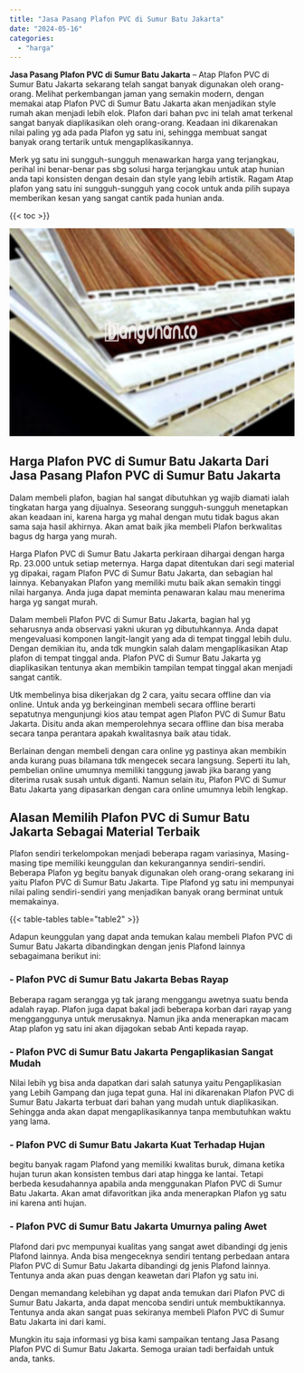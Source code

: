 ```yaml
---
title: "Jasa Pasang Plafon PVC di Sumur Batu Jakarta"
date: "2024-05-16"
categories: 
  - "harga"
---
```


**Jasa Pasang Plafon PVC di Sumur Batu Jakarta** – Atap Plafon PVC di Sumur Batu Jakarta sekarang telah sangat banyak digunakan oleh orang-orang. Melihat perkembangan jaman yang semakin modern, dengan memakai atap Plafon PVC di Sumur Batu Jakarta akan menjadikan style rumah akan menjadi lebih elok. Plafon dari bahan pvc ini telah amat terkenal sangat banyak diaplikasikan oleh orang-orang. Keadaan ini dikarenakan nilai paling yg ada pada Plafon yg satu ini, sehingga membuat sangat banyak orang tertarik untuk mengaplikasikannya.

Merk yg satu ini sungguh-sungguh menawarkan harga yang terjangkau, perihal ini benar-benar pas sbg solusi harga terjangkau untuk atap hunian anda tapi konsisten dengan desain dan style yang lebih artistik. Ragam Atap plafon yang satu ini sungguh-sungguh yang cocok untuk anda pilih supaya memberikan kesan yang sangat cantik pada hunian anda.

{{< toc >}}

![Jasa Pasang Plafon PVC di Sumur Batu Jakarta](/images/flafond-pvc-murah12.png)

## Harga Plafon PVC di Sumur Batu Jakarta Dari Jasa Pasang Plafon PVC di Sumur Batu Jakarta

Dalam membeli plafon, bagian hal sangat dibutuhkan yg wajib diamati ialah tingkatan harga yang dijualnya. Seseorang sungguh-sungguh menetapkan akan keadaan ini, karena harga yg mahal dengan mutu tidak bagus akan sama saja hasil akhirnya. Akan amat baik jika membeli Plafon berkwalitas bagus dg harga yang murah.

Harga Plafon PVC di Sumur Batu Jakarta perkiraan dihargai dengan harga Rp. 23.000 untuk setiap meternya. Harga dapat ditentukan dari segi material yg dipakai, ragam Plafon PVC di Sumur Batu Jakarta, dan sebagian hal lainnya. Kebanyakan Plafon yang memiliki mutu baik akan semakin tinggi nilai harganya. Anda juga dapat meminta penawaran kalau mau menerima harga yg sangat murah.

Dalam membeli Plafon PVC di Sumur Batu Jakarta, bagian hal yg seharusnya anda observasi yakni ukuran yg dibutuhkannya. Anda dapat mengevaluasi komponen langit-langit yang ada di tempat tinggal lebih dulu. Dengan demikian itu, anda tdk mungkin salah dalam mengaplikasikan Atap plafon di tempat tinggal anda. Plafon PVC di Sumur Batu Jakarta yg diaplikasikan tentunya akan membikin tampilan tempat tinggal akan menjadi sangat cantik.

Utk membelinya bisa dikerjakan dg 2 cara, yaitu secara offline dan via online. Untuk anda yg berkeinginan membeli secara offline berarti sepatutnya mengunjungi kios atau tempat agen Plafon PVC di Sumur Batu Jakarta. Disitu anda akan memperolehnya secara offline dan bisa meraba secara tanpa perantara apakah kwalitasnya baik atau tidak.

Berlainan dengan membeli dengan cara online yg pastinya akan membikin anda kurang puas bilamana tdk mengecek secara langsung. Seperti itu lah, pembelian online umumnya memiliki tanggung jawab jika barang yang diterima rusak susah untuk diganti. Namun selain itu, Plafon PVC di Sumur Batu Jakarta yang dipasarkan dengan cara online umumnya lebih lengkap.

## Alasan Memilih Plafon PVC di Sumur Batu Jakarta Sebagai Material Terbaik

Plafon sendiri terkelompokan menjadi beberapa ragam variasinya, Masing-masing tipe memiliki keunggulan dan kekurangannya sendiri-sendiri. Beberapa Plafon yg begitu banyak digunakan oleh orang-orang sekarang ini yaitu Plafon PVC di Sumur Batu Jakarta. Tipe Plafond yg satu ini mempunyai nilai paling sendiri-sendiri yang menjadikan banyak orang berminat untuk memakainya.

{{< table-tables table="table2" >}}

Adapun keunggulan yang dapat anda temukan kalau membeli Plafon PVC di Sumur Batu Jakarta dibandingkan dengan jenis Plafond lainnya sebagaimana berikut ini:

### \- Plafon PVC di Sumur Batu Jakarta Bebas Rayap

Beberapa ragam serangga yg tak jarang menggangu awetnya suatu benda adalah rayap. Plafon juga dapat bakal jadi beberapa korban dari rayap yang mengganggunya untuk merusaknya. Namun jika anda menerapkan macam Atap plafon yg satu ini akan dijagokan sebab Anti kepada rayap.

### \- Plafon PVC di Sumur Batu Jakarta Pengaplikasian Sangat Mudah

Nilai lebih yg bisa anda dapatkan dari salah satunya yaitu Pengaplikasian yang Lebih Gampang dan juga tepat guna. Hal ini dikarenakan Plafon PVC di Sumur Batu Jakarta terbuat dari bahan yang mudah untuk diaplikasikan. Sehingga anda akan dapat mengaplikasikannya tanpa membutuhkan waktu yang lama.

### \- Plafon PVC di Sumur Batu Jakarta Kuat Terhadap Hujan

begitu banyak ragam Plafond yang memiliki kwalitas buruk, dimana ketika hujan turun akan konsisten tembus dari atap hingga ke lantai. Tetapi berbeda kesudahannya apabila anda menggunakan Plafon PVC di Sumur Batu Jakarta. Akan amat difavoritkan jika anda menerapkan Plafon yg satu ini karena anti hujan.

### \- Plafon PVC di Sumur Batu Jakarta Umurnya paling Awet

Plafond dari pvc mempunyai kualitas yang sangat awet dibandingi dg jenis Plafond lainnya. Anda bisa mengeceknya sendiri tentang perbedaan antara Plafon PVC di Sumur Batu Jakarta dibandingi dg jenis Plafond lainnya. Tentunya anda akan puas dengan keawetan dari Plafon yg satu ini.

Dengan memandang kelebihan yg dapat anda temukan dari Plafon PVC di Sumur Batu Jakarta, anda dapat mencoba sendiri untuk membuktikannya. Tentunya anda akan sangat puas sekiranya membeli Plafon PVC di Sumur Batu Jakarta ini dari kami.

Mungkin itu saja informasi yg bisa kami sampaikan tentang Jasa Pasang Plafon PVC di Sumur Batu Jakarta. Semoga uraian tadi berfaidah untuk anda, tanks.
